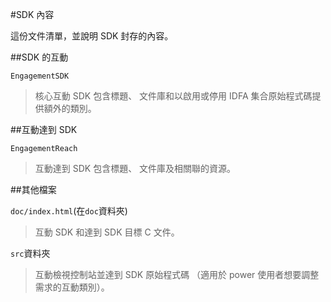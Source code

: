 <properties
    pageTitle="Azure 行動互動 iOS SDK 內容"
    description="最新的更新和 iOS SDK Azure 行動互動的程序"
    services="mobile-engagement"
    documentationCenter="mobile"
    authors="MehrdadMzfr"
    manager="dwrede"
    editor="" />

<tags
    ms.service="mobile-engagement"
    ms.workload="mobile"
    ms.tgt_pltfrm="mobile-ios"
    ms.devlang="objective-c"
    ms.topic="article"
    ms.date="08/19/2016"
    ms.author="piyushjo" />

#<a name="sdk-content"></a>SDK 內容

這份文件清單，並說明 SDK 封存的內容。

##<a name="engagement-sdk"></a>SDK 的互動

`EngagementSDK`

> 核心互動 SDK 包含標題、 文件庫和以啟用或停用 IDFA 集合原始程式碼提供額外的類別。

##<a name="engagement-reach-sdk"></a>互動達到 SDK

`EngagementReach`

> 互動達到 SDK 包含標題、 文件庫及相關聯的資源。

##<a name="additional-files"></a>其他檔案

`doc/index.html`(在`doc`資料夾)

> 互動 SDK 和達到 SDK 目標 C 文件。

`src`資料夾

> 互動檢視控制站並達到 SDK 原始程式碼 （適用於 power 使用者想要調整需求的互動類別）。
